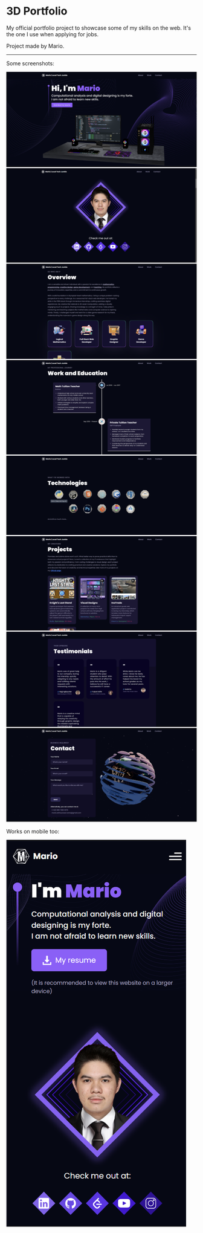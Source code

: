 # 3D Portfolio

My official portfolio project to showcase some of my skills on the web.
It's the one I use when applying for jobs.

Project made by Mario.

---

Some screenshots:

![Part 1 of the project's screenshots](./screenshot1.PNG)
![Part 2 of the project's screenshots](./screenshot2.PNG)
![Part 3 of the project's screenshots](./screenshot3.PNG)
![Part 4 of the project's screenshots](./screenshot4.PNG)
![Part 5 of the project's screenshots](./screenshot5.PNG)
![Part 6 of the project's screenshots](./screenshot6.PNG)
![Part 7 of the project's screenshots](./screenshot7.PNG)
![Part 8 of the project's screenshots](./screenshot8.PNG)

Works on mobile too:

![Part 9 of the project's screenshots](./screenshot9.PNG)